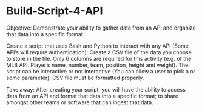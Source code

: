 # Build-Script-4-API


Objective: Demonstrate your ability to gather data from an API and organize that data into a specific format.

Create a script that uses Bash and Python to interact with any API (Some API’s will require authentication):
  Create a CSV file of the data you choose to store in the file.
  Only 6 columns are required for this activity (e.g. of the MLB API: Player’s name, number, team, position, height and weight).
  The script can be interactive or not interactive (You can allow a user to pick a or some parameter).
  CSV file must be formatted properly.

Take away: After creating your script, you will have the ability to access data from an API and format that data into a specific format; to share amongst other teams or software that can ingest that data.
